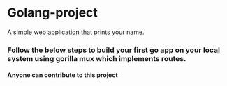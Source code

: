 # Golang-project
A simple web application that prints your name.

###  Follow the below steps to build your first go app on your local system using gorilla mux which implements routes.

#### Anyone can contribute to this project


